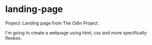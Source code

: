 # landing-page

Project: Landing page from The Odin Project.

I'm going to create a webpage using html, css and more specifically flexbox.